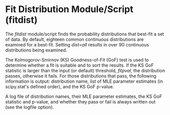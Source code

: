 Fit Distribution Module/Script (fitdist)
========================================

The *fitdist* module/script finds the probability distributions that best-fit a set of data. By default, eighteen common continuous distributions are examined for a best-fit.  Setting *dist=all* results in over 90 continuous distributions being examined.

The Kolmogorov-Smirnov (KS) Goodness-of-Fit (GoF) test is used to determine whether a fit is suitable and to sort the results.  If the KS GoF statistic is larger than the input (or default) threshold, *fitpval*, the distribution passes, otherwise it fails.  For those distributions that pass, the following information is output: distribution name, list of MLE parameter estimates (in scipy.stat's defined order), and the KS GoF p-value.

A log file of distribution names, their MLE parameter estimates, the KS GoF statistic and p-value, and whether they pass or fail is always written out (see the logfile option).
